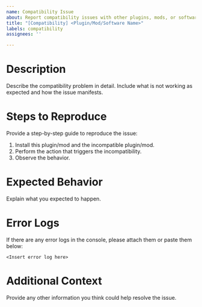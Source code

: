```yaml
---
name: Compatibility Issue
about: Report compatibility issues with other plugins, mods, or software
title: "[Compatibility] <Plugin/Mod/Software Name>"
labels: compatibility
assignees: ''

---
```


# Description
Describe the compatibility problem in detail. 
Include what is not working as expected and how the issue manifests.

# Steps to Reproduce
Provide a step-by-step guide to reproduce the issue:
1. Install this plugin/mod and the incompatible plugin/mod.
2. Perform the action that triggers the incompatibility.
3. Observe the behavior.

# Expected Behavior
Explain what you expected to happen.

# Error Logs
If there are any error logs in the console, please attach them or paste them below:
```
<Insert error log here> 
```

# Additional Context
Provide any other information you think could help resolve the issue.

